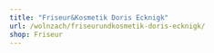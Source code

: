 ```yaml
---
title: "Friseur&Kosmetik Doris Ecknigk"
url: /wolnzach/friseurundkosmetik-doris-ecknigk/
shop: Friseur
---
```

